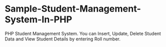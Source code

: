 # Sample-Student-Management-System-In-PHP
PHP Student Management System. You can Insert, Update, Delete Student Data and View Student Details by entering Roll number.
